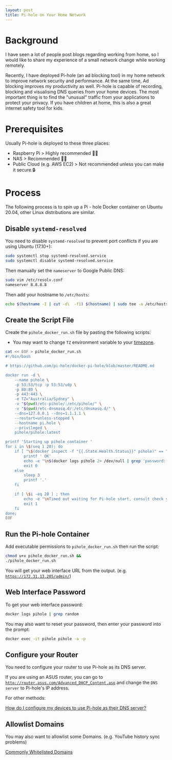 ```yaml
---
layout: post
title: Pi-hole on Your Home Network
---
```


# Background

I have seen a lot of people post blogs regarding working from home, so I would like to share my experience of a small network change while working remotely. 

Recently, I have deployed Pi-hole (an ad blocking tool) in my home network to improve network security and performance. At the same time, Ad blocking  improves my productivity as well.  Pi-hole is capable of recording, blocking and visualising DNS queries from your home devices. The most important thing is to find the "unusual" traffic from your applications to protect your privacy. If you have children at home, this is also a great internet safety tool for kids.

# Prerequisites

Usually Pi-hole is deployed to these three places:

- Raspberry Pi > Highly recommended 🙌🏻
- NAS > Recommended 👍🏻
- Public Cloud (e.g. AWS EC2) > Not recommended unless you can make it secure.🔒

# Process

The following process is to spin up a Pi - hole Docker container on Ubuntu 20.04, other Linux distributions are similar. 

## Disable `systemd-resolved`

You need to disable `systemd-resolved` to prevent port conflicts if you are using Ubuntu (17.10+):

```bash
sudo systemctl stop systemd-resolved.service
sudo systemctl disable systemd-resolved.service
```

Then manually set the `nameserver` to Google Public DNS:

```bash
sudo vim /etc/resolv.conf
nameserver 8.8.8.8
```

Then add your hostname to `/etc/hosts`:

```bash
echo $(hostname -I | cut -d\  -f1) $(hostname) | sudo tee -a /etc/hosts
```

## Create the Script File

Create the `pihole_docker_run.sh` file by pasting the following scripts:

- You may want to change `TZ` environment variable to your [timezone](https://en.wikipedia.org/wiki/List_of_tz_database_time_zones).

```bash
cat << EOF > pihole_docker_run.sh
#!/bin/bash

# https://github.com/pi-hole/docker-pi-hole/blob/master/README.md

docker run -d \
    --name pihole \
    -p 53:53/tcp -p 53:53/udp \
    -p 80:80 \
    -p 443:443 \
    -e TZ="Australia/Sydney" \
    -v "$(pwd)/etc-pihole/:/etc/pihole/" \
    -v "$(pwd)/etc-dnsmasq.d/:/etc/dnsmasq.d/" \
    --dns=127.0.0.1 --dns=1.1.1.1 \
    --restart=unless-stopped \
    --hostname pi.hole \
    --privileged \
    pihole/pihole:latest

printf 'Starting up pihole container '
for i in \$(seq 1 20); do
    if [ "\$(docker inspect -f "{{.State.Health.Status}}" pihole)" == "healthy" ] ; then
        printf ' OK'
        echo -e "\n$(docker logs pihole 2> /dev/null | grep 'password:') for your pi-hole: https://\$(ip -4 addr show eth0 | grep -oP '(?<=inet\s)\d+(\.\d+){3}')/admin/"
        exit 0
    else
        sleep 3
        printf '.'
    fi

    if [ \$i -eq 20 ] ; then
        echo -e "\nTimed out waiting for Pi-hole start, consult check your container logs for more info (\`docker logs pihole\`)"
        exit 1
    fi
done;
EOF
```

## Run the Pi-hole Container

Add executable permissions to `pihole_docker_run.sh` then run the script:

```bash
chmod u+x pihole_docker_run.sh &&
./pihole_docker_run.sh
```

You will get your web interface URL from the output. (e.g. [`https://172.31.13.205/admin/`](https://172.31.13.205/admin/))

## Web Interface Password

To get your web interface password:

```bash
docker logs pihole | grep random
```

You may also want to reset your password, then enter your password into the prompt:

```bash
docker exec -it pihole pihole -a -p
```

## Configure your Router

You need to configure your router to use Pi-hole as its DNS server.

If you are using an ASUS router, you can go to [`http://router.asus.com/Advanced_DHCP_Content.asp`](http://router.asus.com/Advanced_DHCP_Content.asp) and change  the `DNS server` to Pi-hole's IP address.

For other methods:

[How do I configure my devices to use Pi-hole as their DNS server?](https://discourse.pi-hole.net/t/how-do-i-configure-my-devices-to-use-pi-hole-as-their-dns-server/245)

## Allowlist Domains

You may also want to allowlist some Domains. (e.g. YouTube history sync problems)

[Commonly Whitelisted Domains](https://discourse.pi-hole.net/t/commonly-whitelisted-domains/212)